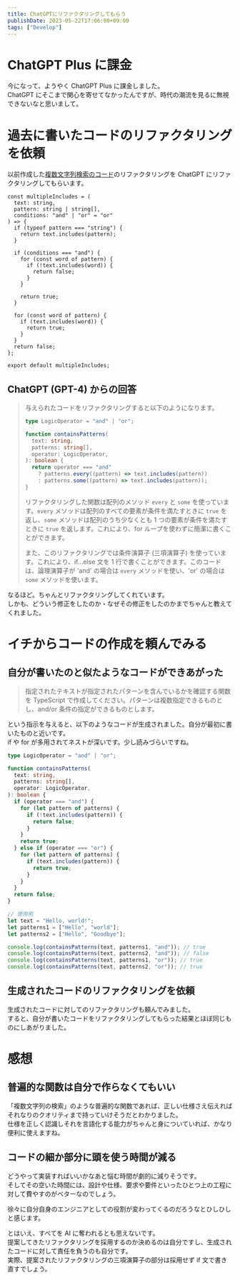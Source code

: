 ```yaml
---
title: ChatGPTにリファクタリングしてもらう
publishDate: 2023-05-22T17:06:00+09:00
tags: ["Develop"]
---
```


# ChatGPT Plus に課金

今になって、ようやく ChatGPT Plus に課金しました。  
ChatGPT にそこまで関心を寄せてなかったんですが、時代の潮流を見るに無視できないなと思いまして。

# 過去に書いたコードのリファクタリングを依頼

以前作成した[複数文字列検索のコード](/posts/js-multiple-includes)のリファクタリングを ChatGPT にリファクタリングしてもらいます。

```ts:複数文字列検索
const multipleIncludes = (
  text: string,
  pattern: string | string[],
  conditions: "and" | "or" = "or"
) => {
  if (typeof pattern === "string") {
    return text.includes(pattern);
  }

  if (conditions === "and") {
    for (const word of pattern) {
      if (!text.includes(word)) {
        return false;
      }
    }

    return true;
  }

  for (const word of pattern) {
    if (text.includes(word)) {
      return true;
    }
  }
  return false;
};

export default multipleIncludes;
```

## ChatGPT (GPT-4) からの回答

> 与えられたコードをリファクタリングすると以下のようになります。
>
> ```typescript
> type LogicOperator = "and" | "or";
>
> function containsPatterns(
>   text: string,
>   patterns: string[],
>   operator: LogicOperator,
> ): boolean {
>   return operator === "and"
>     ? patterns.every((pattern) => text.includes(pattern))
>     : patterns.some((pattern) => text.includes(pattern));
> }
> ```
>
> リファクタリングした関数は配列のメソッド `every` と `some` を使っています。`every` メソッドは配列のすべての要素が条件を満たすときに `true` を返し、`some` メソッドは配列のうち少なくとも 1 つの要素が条件を満たすときに `true` を返します。これにより、for ループを使わずに簡潔に書くことができます。
>
> また、このリファクタリングでは条件演算子 (三項演算子) を使っています。これにより、if...else 文を 1 行で書くことができます。このコードは、論理演算子が 'and' の場合は `every` メソッドを使い、'or' の場合は `some` メソッドを使います。

なるほど。ちゃんとリファクタリングしてくれています。  
しかも、どういう修正をしたのか・なぜその修正をしたのかまでちゃんと教えてくれました。

# イチからコードの作成を頼んでみる

## 自分が書いたのと似たようなコードができあがった

> 指定されたテキストが指定されたパターンを含んでいるかを確認する関数を TypeScript で作成してください。パターンは複数指定できるものとし、and/or 条件の指定ができるものとします。

という指示を与えると、以下のようなコードが生成されました。自分が最初に書いたものと近いです。  
if や for が多用されてネストが深いです。少し読みづらいですね。

```ts
type LogicOperator = "and" | "or";

function containsPatterns(
  text: string,
  patterns: string[],
  operator: LogicOperator,
): boolean {
  if (operator === "and") {
    for (let pattern of patterns) {
      if (!text.includes(pattern)) {
        return false;
      }
    }
    return true;
  } else if (operator === "or") {
    for (let pattern of patterns) {
      if (text.includes(pattern)) {
        return true;
      }
    }
  }
  return false;
}

// 使用例
let text = "Hello, world!";
let patterns1 = ["Hello", "world"];
let patterns2 = ["Hello", "Goodbye"];

console.log(containsPatterns(text, patterns1, "and")); // true
console.log(containsPatterns(text, patterns2, "and")); // false
console.log(containsPatterns(text, patterns1, "or")); // true
console.log(containsPatterns(text, patterns2, "or")); // true
```

## 生成されたコードのリファクタリングを依頼

生成されたコードに対してのリファクタリングも頼んでみました。  
すると、自分が書いたコードをリファクタリングしてもらった結果とほぼ同じものにしあがりました。

# 感想

## 普遍的な関数は自分で作らなくてもいい

「複数文字列の検索」のような普遍的な関数であれば、正しい仕様さえ伝えればそれなりのクオリティまで持っていけそうだとわかりました。  
仕様を正しく認識しそれを言語化する能力がちゃんと身についていれば、かなり便利に使えますね。

## コードの細か部分に頭を使う時間が減る

どうやって実装すればいいかなあと悩む時間が劇的に減りそうです。  
そしてその空いた時間には、設計や仕様、要求や要件といったひとつ上の工程に対して費やすのがベターなのでしょう。

徐々に自分自身のエンジニアとしての役割が変わってくるのだろうなとひしひしと感じます。

とはいえ、すべてを AI に奪われるとも思えないです。  
提案してきたリファクタリングを採用するのか決めるのは自分ですし、生成されたコードに対して責任を負うのも自分です。  
実際、提案されたリファクタリングの三項演算子の部分は採用せず if 文で書き直すでしょう。
